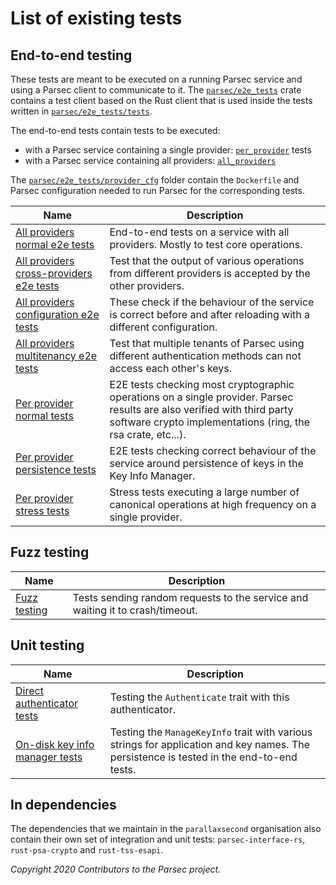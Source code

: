 # List of existing tests

## End-to-end testing

These tests are meant to be executed on a running Parsec service and using a Parsec client to
communicate to it. The
[`parsec/e2e_tests`](https://github.com/parallaxsecond/parsec/tree/master/e2e_tests) crate contains
a test client based on the Rust client that is used inside the tests written in
[`parsec/e2e_tests/tests`](https://github.com/parallaxsecond/parsec/tree/master/e2e_tests/tests).

The end-to-end tests contain tests to be executed:

- with a Parsec service containing a single provider:
   [`per_provider`](https://github.com/parallaxsecond/parsec/tree/master/e2e_tests/tests/per_provider)
   tests
- with a Parsec service containing all providers:
   [`all_providers`](https://github.com/parallaxsecond/parsec/tree/master/e2e_tests/tests/all_providers)

The
[`parsec/e2e_tests/provider_cfg`](https://github.com/parallaxsecond/parsec/tree/master/e2e_tests/provider_cfg)
folder contain the `Dockerfile` and Parsec configuration needed to run Parsec for the corresponding
tests.

| Name                                                                                                                                       | Description                                                                                                                                                                             |
|--------------------------------------------------------------------------------------------------------------------------------------------|-----------------------------------------------------------------------------------------------------------------------------------------------------------------------------------------|
| [All providers normal e2e tests](https://github.com/parallaxsecond/parsec/tree/master/e2e_tests/tests/all_providers/normal.rs)             | End-to-end tests on a service with all providers. Mostly to test core operations.                                                                                                       |
| [All providers cross-providers e2e tests](https://github.com/parallaxsecond/parsec/tree/master/e2e_tests/tests/all_providers/cross.rs)     | Test that the output of various operations from different providers is accepted by the other providers.                                                                                 |
| [All providers configuration e2e tests](https://github.com/parallaxsecond/parsec/tree/master/e2e_tests/tests/all_providers/config)         | These check if the behaviour of the service is correct before and after reloading with a different configuration.                                                                       |
| [All providers multitenancy e2e tests](https://github.com/parallaxsecond/parsec/tree/master/e2e_tests/tests/all_providers/multitenancy.rs) | Test that multiple tenants of Parsec using different authentication methods can not access each other's keys.                                                                           |
| [Per provider normal tests](https://github.com/parallaxsecond/parsec/tree/master/e2e_tests/tests/per_provider/normal_tests)                | E2E tests checking most cryptographic operations on a single provider. Parsec results are also verified with third party software crypto implementations (ring, the rsa crate, etc...). |
| [Per provider persistence tests](https://github.com/parallaxsecond/parsec/tree/master/e2e_tests/tests/per_provider/persistent_before.rs)   | E2E tests checking correct behaviour of the service around persistence of keys in the Key Info Manager.                                                                                 |
| [Per provider stress tests](https://github.com/parallaxsecond/parsec/tree/master/e2e_tests/tests/per_provider/stress_test.rs)              | Stress tests executing a large number of canonical operations at high frequency on a single provider.                                                                                   |

## Fuzz testing

| Name                                                                      | Description                                                                   |
|---------------------------------------------------------------------------|-------------------------------------------------------------------------------|
| [Fuzz testing](https://github.com/parallaxsecond/parsec/tree/master/fuzz) | Tests sending random requests to the service and waiting it to crash/timeout. |

## Unit testing

| Name                                                                                                                                | Description                                                                                                                              |
|-------------------------------------------------------------------------------------------------------------------------------------|------------------------------------------------------------------------------------------------------------------------------------------|
| [Direct authenticator tests](https://github.com/parallaxsecond/parsec/blob/master/src/authenticators/direct_authenticator/mod.rs)   | Testing the `Authenticate` trait with this authenticator.                                                                                |
| [On-disk key info manager tests](https://github.com/parallaxsecond/parsec/blob/master/src/key_info_managers/on_disk_manager/mod.rs) | Testing the `ManageKeyInfo` trait with various strings for application and key names. The persistence is tested in the end-to-end tests. |

## In dependencies

The dependencies that we maintain in the `parallaxsecond` organisation also contain their own set of
integration and unit tests: `parsec-interface-rs`, `rust-psa-crypto` and `rust-tss-esapi`.

*Copyright 2020 Contributors to the Parsec project.*
